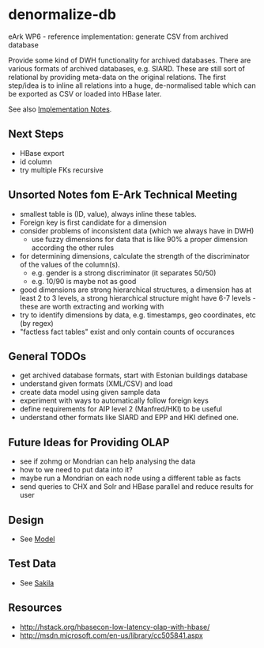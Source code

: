 denormalize-db
==============

eArk WP6 - reference implementation: generate CSV from archived database

Provide some kind of DWH functionality for archived databases. There are
various formats of archived databases, e.g. SIARD. These are still sort
of relational by providing meta-data on the original relations.
The first step/idea is to inline all relations into a huge, de-normalised
table which can be exported as CSV or loaded into HBase later.

See also [Implementation Notes](Notes.md).

Next Steps
----------
- HBase export
- id column
- try multiple FKs recursive

Unsorted Notes fom E-Ark Technical Meeting
------------------------------------------
- smallest table is (ID, value), always inline these tables.
- Foreign key is first candidate for a dimension
- consider problems of inconsistent data (which we always have in DWH)
  - use fuzzy dimensions for data that is like 90% a proper dimension according the other rules
- for determining dimensions, calculate the strength of the discriminator of the values of the column(s).
  - e.g. gender is a strong discriminator (it separates 50/50)
  - e.g. 10/90 is maybe not as good
- good dimensions are strong hierarchical structures, a dimension has at least 2 to 3 levels, a strong hierarchical structure might have 6-7 levels - these are worth extracting and working with
- try to identify dimensions by data, e.g. timestamps, geo coordinates, etc (by regex)
- "factless fact tables" exist and only contain counts of occurances

General TODOs
-------------
- get archived database formats, start with Estonian buildings database
- understand given formats (XML/CSV) and load
- create data model using given sample data
- experiment with ways to automatically follow foreign keys
- define requirements for AIP level 2 (Manfred/HKI) to be useful
- understand other formats like SIARD and EPP and HKI defined one.

Future Ideas for Providing OLAP
-------------------------------
- see if zohmg or Mondrian can help analysing the data
- how to we need to put data into it?
- maybe run a Mondrian on each node using a different table as facts
- send queries to CHX and Solr and HBase parallel and reduce results for user

Design
------
- See [Model](src/main/java/org/eu/eark/denormalizedb/model/package-info.java)

Test Data
----------
- See [Sakila](src/test/java/org/eu/eark/infrastructure/sqlite/SakilaTest.java)

Resources
---------
- http://hstack.org/hbasecon-low-latency-olap-with-hbase/
- http://msdn.microsoft.com/en-us/library/cc505841.aspx
